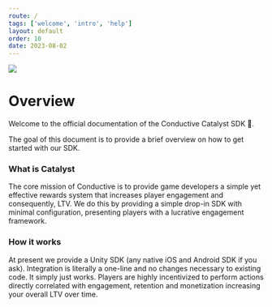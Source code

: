 ```yaml
---
route: /
tags: ['welcome', 'intro', 'help']
layout: default
order: 10
date: 2023-08-02
---
```

![](https://github.com/conductiveai/conductive-unity-sdk/blob/main/.github/banner.png?raw=true)

# Overview

Welcome to the official documentation of the Conductive Catalyst SDK 👋.

The goal of this document is to provide a brief overview on how to get started with our SDK.


### What is Catalyst

The core mission of Conductive is to provide game developers a simple yet effective rewards system that increases player engagement and consequently, LTV. We do this by providing a simple drop-in SDK with minimal configuration, presenting players with a lucrative engagement framework.

### How it works

At present we provide a Unity SDK (any native iOS and Android SDK if you ask). Integration is literally a one-line and no changes necessary to existing code. It simply just works. Players are highly incentivized to perform actions directly correlated with engagement, retention and monetization increasing your overall LTV over time.